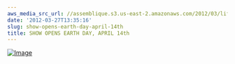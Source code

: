 ```yaml
---
aws_media_src_url: //assemblique.s3.us-east-2.amazonaws.com/2012/03/life-reconstructed.jpg
date: '2012-03-27T13:35:16'
slug: show-opens-earth-day-april-14th
title: SHOW OPENS EARTH DAY, APRIL 14th
---
```


 [![Image](//assemblique.s3.us-east-2.amazonaws.com/2012/03/life-reconstructed.jpg?w=487)](//assemblique.s3.us-east-2.amazonaws.com/2012/03/life-reconstructed.jpg)